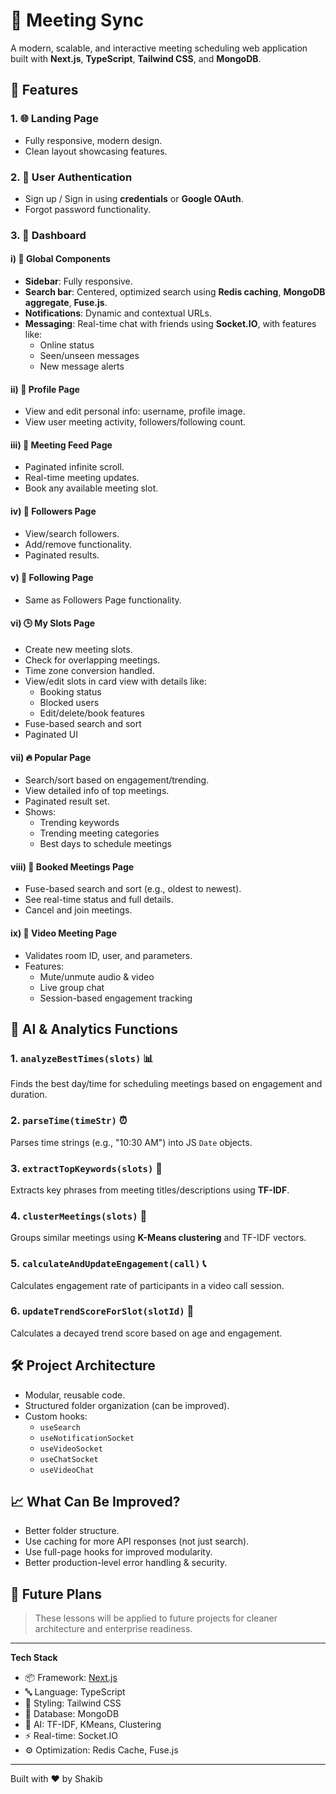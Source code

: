 # 📅 Meeting Sync

A modern, scalable, and interactive meeting scheduling web application built with **Next.js**, **TypeScript**, **Tailwind CSS**, and **MongoDB**.

## 🚀 Features

### 1. 🌐 Landing Page

- Fully responsive, modern design.
- Clean layout showcasing features.

### 2. 🔐 User Authentication

- Sign up / Sign in using **credentials** or **Google OAuth**.
- Forgot password functionality.

### 3. 🧭 Dashboard

#### i) 🧱 Global Components

- **Sidebar**: Fully responsive.
- **Search bar**: Centered, optimized search using **Redis caching**, **MongoDB aggregate**, **Fuse.js**.
- **Notifications**: Dynamic and contextual URLs.
- **Messaging**: Real-time chat with friends using **Socket.IO**, with features like:
  - Online status
  - Seen/unseen messages
  - New message alerts

#### ii) 👤 Profile Page

- View and edit personal info: username, profile image.
- View user meeting activity, followers/following count.

#### iii) 📢 Meeting Feed Page

- Paginated infinite scroll.
- Real-time meeting updates.
- Book any available meeting slot.

#### iv) 👥 Followers Page

- View/search followers.
- Add/remove functionality.
- Paginated results.

#### v) 🔗 Following Page

- Same as Followers Page functionality.

#### vi) 🕒 My Slots Page

- Create new meeting slots.
- Check for overlapping meetings.
- Time zone conversion handled.
- View/edit slots in card view with details like:
  - Booking status
  - Blocked users
  - Edit/delete/book features
- Fuse-based search and sort
- Paginated UI

#### vii) 🔥 Popular Page

- Search/sort based on engagement/trending.
- View detailed info of top meetings.
- Paginated result set.
- Shows:
  - Trending keywords
  - Trending meeting categories
  - Best days to schedule meetings

#### viii) 📖 Booked Meetings Page

- Fuse-based search and sort (e.g., oldest to newest).
- See real-time status and full details.
- Cancel and join meetings.

#### ix) 🎥 Video Meeting Page

- Validates room ID, user, and parameters.
- Features:
  - Mute/unmute audio & video
  - Live group chat
  - Session-based engagement tracking

## 🧠 AI & Analytics Functions

### 1. `analyzeBestTimes(slots)` 📊

Finds the best day/time for scheduling meetings based on engagement and duration.

### 2. `parseTime(timeStr)` ⏰

Parses time strings (e.g., "10:30 AM") into JS `Date` objects.

### 3. `extractTopKeywords(slots)` 🔑

Extracts key phrases from meeting titles/descriptions using **TF-IDF**.

### 4. `clusterMeetings(slots)` 🧠

Groups similar meetings using **K-Means clustering** and TF-IDF vectors.

### 5. `calculateAndUpdateEngagement(call)` 📞

Calculates engagement rate of participants in a video call session.

### 6. `updateTrendScoreForSlot(slotId)` 🚀

Calculates a decayed trend score based on age and engagement.

## 🛠 Project Architecture

- Modular, reusable code.
- Structured folder organization (can be improved).
- Custom hooks:
  - `useSearch`
  - `useNotificationSocket`
  - `useVideoSocket`
  - `useChatSocket`
  - `useVideoChat`

## 📈 What Can Be Improved?

- Better folder structure.
- Use caching for more API responses (not just search).
- Use full-page hooks for improved modularity.
- Better production-level error handling & security.

## 🔮 Future Plans

> These lessons will be applied to future projects for cleaner architecture and enterprise readiness.

---

**Tech Stack**

- 📦 Framework: [Next.js](https://nextjs.org/)
- 🔤 Language: TypeScript
- 🎨 Styling: Tailwind CSS
- 💾 Database: MongoDB
- 🧠 AI: TF-IDF, KMeans, Clustering
- ⚡ Real-time: Socket.IO
- ⚙️ Optimization: Redis Cache, Fuse.js

---

Built with ❤️ by Shakib
